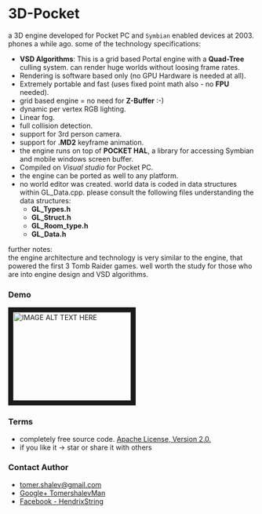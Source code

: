# 3D-Pocket
a 3D engine developed for Pocket PC and `Symbian` enabled devices at 2003.
phones a while ago. some of the technology specifications:

* **VSD Algorithms**: This is a grid based Portal engine with a **Quad-Tree** culling system. can render huge worlds without loosing frame rates.
* Rendering is software based only (no GPU Hardware is needed at all).
* Extremely portable and fast (uses fixed point math also - no **FPU** needed).
* grid based engine = no need for **Z-Buffer** :-)
* dynamic per vertex RGB lighting.
* Linear fog.
* full collision detection.
* support for 3rd person camera.
* support for **.MD2** keyframe animation.
* the engine runs on top of **POCKET HAL**, a library for accessing Symbian and mobile windows screen buffer.
* Compiled on *Visual studio* for Pocket PC.
* the engine can be ported as well to any platform.
* no world editor was created. world data is coded in data structures within GL_Data.cpp. please consult the following files understanding the data structures:
  - **GL_Types.h**
  - **GL_Struct.h**
  - **GL_Room_type.h**
  - **GL_Data.h**
  
further notes:<br/>
the engine architecture and technology is very similar to the engine, that powered the first 3 Tomb Raider games. well worth the study for those who are into engine design and VSD algorithms.

### Demo

<a href="http://www.youtube.com/watch?feature=player_embedded&v=HSl9Gs2dr-M
" target="_blank"><img src="http://img.youtube.com/vi/HSl9Gs2dr-M/0.jpg" 
alt="IMAGE ALT TEXT HERE" width="240" height="180" border="10" /></a>

### Terms
* completely free source code. [Apache License, Version 2.0.](http://www.apache.org/licenses/LICENSE-2.0)
* if you like it -> star or share it with others

### Contact Author
* [tomer.shalev@gmail.com](tomer.shalev@gmail.com)
* [Google+ TomershalevMan](https://plus.google.com/+TomershalevMan/about)
* [Facebook - HendrixString](https://www.facebook.com/HendrixString)
